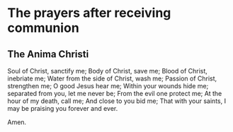 # The prayers after receiving communion

## The Anima Christi
  Soul of Christ, sanctify me;
  Body of Christ, save me;
  Blood of Christ, inebriate me;
  Water from the side of Christ, wash me;
  Passion of Christ, strengthen me;
  O good Jesus hear me;
  Within your wounds hide me;
  separated from you, let me never be;
  From the evil one protect me;
  At the hour of my death, call me;
  And close to you bid me; That with your saints,
  I may be praising you forever and ever.

  Amen.
